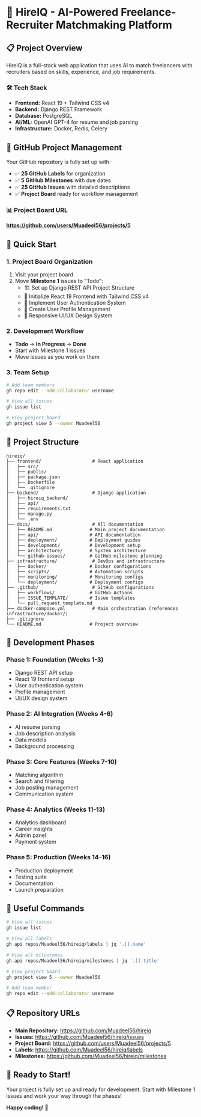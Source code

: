 # 🚀 HireIQ - AI-Powered Freelance-Recruiter Matchmaking Platform

## 📋 Project Overview

HireIQ is a full-stack web application that uses AI to match freelancers with recruiters based on skills, experience, and job requirements.

### 🛠️ Tech Stack
- **Frontend:** React 19 + Tailwind CSS v4
- **Backend:** Django REST Framework
- **Database:** PostgreSQL
- **AI/ML:** OpenAI GPT-4 for resume and job parsing
- **Infrastructure:** Docker, Redis, Celery

## 🎯 GitHub Project Management

Your GitHub repository is fully set up with:
- ✅ **25 GitHub Labels** for organization
- ✅ **5 GitHub Milestones** with due dates
- ✅ **25 GitHub Issues** with detailed descriptions
- ✅ **Project Board** ready for workflow management

### 📊 Project Board URL
**https://github.com/users/Muadeel56/projects/5**

## 🚀 Quick Start

### 1. Project Board Organization
1. Visit your project board
2. Move **Milestone 1** issues to "Todo":
   - 🏗️ Set up Django REST API Project Structure
   - 🎨 Initialize React 19 Frontend with Tailwind CSS v4
   - 🔐 Implement User Authentication System
   - 👤 Create User Profile Management
   - 📱 Responsive UI/UX Design System

### 2. Development Workflow
- **Todo** → **In Progress** → **Done**
- Start with Milestone 1 issues
- Move issues as you work on them

### 3. Team Setup
```bash
# Add team members
gh repo edit --add-collaborator username

# View all issues
gh issue list

# View project board
gh project view 5 --owner Muadeel56
```

## 📁 Project Structure

```
hireiq/
├── frontend/                   # React application
│   ├── src/
│   ├── public/
│   ├── package.json
│   ├── Dockerfile
│   └── .gitignore
├── backend/                    # Django application  
│   ├── hireiq_backend/
│   ├── api/
│   ├── requirements.txt
│   ├── manage.py
│   └── .env
├── docs/                       # All documentation
│   ├── README.md              # Main project documentation
│   ├── api/                   # API documentation
│   ├── deployment/            # Deployment guides
│   ├── development/           # Development setup
│   ├── architecture/          # System architecture
│   └── github-issues/         # GitHub milestone planning
├── infrastructure/             # DevOps and infrastructure
│   ├── docker/                # Docker configurations
│   ├── scripts/               # Automation scripts
│   ├── monitoring/            # Monitoring configs
│   └── deployment/            # Deployment configs
├── .github/                    # GitHub configurations
│   ├── workflows/             # GitHub Actions
│   ├── ISSUE_TEMPLATE/        # Issue templates
│   └── pull_request_template.md
├── docker-compose.yml          # Main orchestration (references infrastructure/docker/)
├── .gitignore
└── README.md                  # Project overview
```

## 🎯 Development Phases

### Phase 1: Foundation (Weeks 1-3)
- Django REST API setup
- React 19 frontend setup
- User authentication system
- Profile management
- UI/UX design system

### Phase 2: AI Integration (Weeks 4-6)
- AI resume parsing
- Job description analysis
- Data models
- Background processing

### Phase 3: Core Features (Weeks 7-10)
- Matching algorithm
- Search and filtering
- Job posting management
- Communication system

### Phase 4: Analytics (Weeks 11-13)
- Analytics dashboard
- Career insights
- Admin panel
- Payment system

### Phase 5: Production (Weeks 14-16)
- Production deployment
- Testing suite
- Documentation
- Launch preparation

## 🔧 Useful Commands

```bash
# View all issues
gh issue list

# View all labels
gh api repos/Muadeel56/hireiq/labels | jq '.[].name'

# View all milestones
gh api repos/Muadeel56/hireiq/milestones | jq '.[].title'

# View project board
gh project view 5 --owner Muadeel56

# Add team member
gh repo edit --add-collaborator username
```

## 📋 Repository URLs

- **Main Repository:** https://github.com/Muadeel56/hireiq
- **Issues:** https://github.com/Muadeel56/hireiq/issues
- **Project Board:** https://github.com/users/Muadeel56/projects/5
- **Labels:** https://github.com/Muadeel56/hireiq/labels
- **Milestones:** https://github.com/Muadeel56/hireiq/milestones

## 🎉 Ready to Start!

Your project is fully set up and ready for development. Start with Milestone 1 issues and work your way through the phases!

**Happy coding! 🚀** 